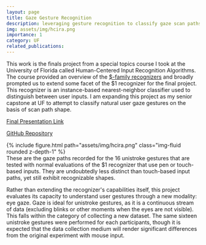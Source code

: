 ```yaml
---
layout: page
title: Gaze Gesture Recognition
description: leveraging gesture recognition to classify gaze scan paths
img: assets/img/hcira.png
importance: 1
category: UF
related_publications:
---
```


This work is the finals project from a special topics course I took at the University of Florida called Human-Centered Input Recognition Algorithms. The course provided an overview of the <a href="https://depts.washington.edu/acelab/proj/dollar/impact.html">$-family recognizers</a> and broadly prompted us to extend some facet of the $1 recognizer for the final project. This recognizer is an instance-based nearest-neighbor classifier used to distinguish between user inputs. I am expanding this project as my senior capstone at UF to attempt to classify natural user gaze gestures on the basis of scan path shape.

<a href="/assets/pdf/hcira.pdf">Final Presentation Link</a>

<a href="https://github.com/klarubbio/EyeTrack_HCIRA">GitHub Repository</a>

<div class="row mt-3">
    <div class="col-sm mt-3 mt-md-0">
        {% include figure.html path="assets/img/hcira.png" class="img-fluid rounded z-depth-1" %}
    </div>
</div>
<div class="caption">
   These are the gaze paths recorded for the 16 unistroke gestures that are tested with normal evaluations of the $1 recognizer that use pen or touch-based inputs. They are undoubtedly less distinct than touch-based input paths, yet still exhibit recognizable shapes. 
</div>

Rather than extending the recognizer's capabilities itself, this project evaluates its capacity to understand user gestures through a new modality: eye gaze. Gaze is ideal for unistroke gestures, as it is a continuous stream of data (excluding blinks or other moments when the eyes are not visible). This falls within the category of collecting a new dataset. The same sixteen unistroke gestures were performed for each participants, though it is expected that the data collection medium will render significant differences from the original experiment with mouse input. 





